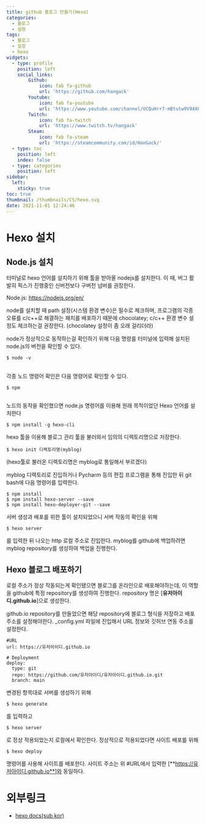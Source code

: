```yaml
---
title: github 블로그 만들기(Hexo)
categories: 
  - 블로그
  - 설정
tags: 
  - 블로그
  - 설정
  - hexo
widgets:
  - type: profile
    position: left
    social_links:
        Github:
            icon: fab fa-github
            url: 'https://github.com/hangack'
        Youtube:
            icon: fab fa-youtube
            url: 'https://www.youtube.com/channel/UCQuHrr7-mBtutw9V94XGH-g'
        Twitch:
            icon: fab fa-twitch
            url: 'https://www.twitch.tv/hangack'
        Steam:
            icon: fab fa-steam
            url: 'https://steamcommunity.com/id/HanGack/'
  - type: toc
    position: left
    index: false
  - type: categories
    position: left
sidebar:
  left:
    sticky: true
toc: true
thumbnail: /thumbnails/CS/hexo.svg
date: 2021-11-01 12:24:46
---
```

# Hexo 설치
## Node.js 설치
터미널로 hexo 언어를 설치하기 위해 툴을 받아올 nodejs를 설치한다.
이 때, 버그 활발히 픽스가 진행중인 신버전보다 구버전 넘버를 권장한다.

Node.js: https://nodejs.org/en/


node를 설치할 때 path 설정(시스템 환경 변수)은 필수로 체크하며, 프로그램의 각종 오류를 c/c++로 해결하는 패치를 배포하기 때문에 chocolatey; c/c++ 환경 변수 설정도 체크하는걸 권장한다.
(chocolatey 설정이 좀 오래 걸리더라)

node가 정상적으로 동작하는걸 확인하기 위해 다음 명령를 터미널에 입력해 설치된 node.js의 버전을 확인할 수 있다.
```
$ node -v
```

##
각종 노드 명령어 확인은 다음 명령어로 확인할 수 있다.
```
$ npm
```
##
노드의 동작을 확인했으면 node.js 명령어를 이용해 원래 목적이었던 Hexo 언어를 설치한다
```
$ npm install -g hexo-cli
```
hexo 툴을 이용해 블로그 관리 툴을 불러와서 임의의 디렉토리명으로 저장한다.
```
$ hexo init 디렉토리명(myblog)
```
(hexo툴로 불러온 디렉토리명은 myblog로 통일해서 부르겠다)

myblog 디렉토리로 진입하거나 Pycharm 등의 편집 프로그램을 통해 진입한 뒤 git bash에 다음 명령어를 입력한다.
```
$ npm install
$ npm install hexo-server --save
$ npm install hexo-deployer-git --save
```
서버 생성과 배포를 위한 툴이 설치되었으니 서버 작동의 확인을 위해
```
$ hexo server
```
를 입력한 뒤 나오는 http 로컬 주소로 진입한다.
myblog를 github에 백업하려면 myblog repository를 생성하여 백업을 진행한다.

## Hexo 블로그 배포하기
로컬 주소가 정상 작동되는게 확인됐으면 블로그를 온라인으로 배포해야하는데, 이 역할을 github에 특정 repository를 생성하여 진행한다.
repository 명은 [**유저아이디.github.io**]으로 생성한다.

github.io repository를 만들었으면 해당 repository에 블로그 형식을 저장하고 배포 주소를 설정해야한다.
_config.yml 파일에 진입해서 URL 정보와 깃허브 연동 주소를 설정한다.
```
#URL
url: https://유저아이디.github.io
```
```
# Deployment
deploy:
  type: git
  repo: https://github.com/유저아이디/유저아이디.github.io.git
  branch: main
```
변경된 항목대로 서버를 생성하기 위해
```
$ hexo generate
```
를 입력하고
```
$ hexo server
```
로 정상 적용되었는지 로컬에서 확인한다.
정상적으로 적용되었다면 사이트 배포를 위해
```
$ hexo deploy
```
명령어를 사용해 사이트를 배포한다.
사이트 주소는 위 #URL에서 입력한 [**https://유저아이디.github.io**]와 동일하다.


# 외부링크
 - [hexo docs(sub kor)](https://hexo.io/ko/docs/index.html)